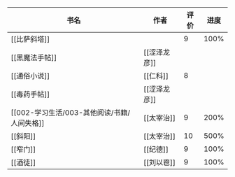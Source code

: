 | 书名        | 作者       | 评价  | 进度   |
| --------- | -------- | --- | ---- |
| [[比萨斜塔]]  |          | 9   | 100% |
| [[黑魔法手帖]] | [[涩泽龙彦]] |     |      |
| [[通俗小说]]  | [[仁科]]   | 8   |      |
| [[毒药手帖]]  | [[涩泽龙彦]] |     |      |
| [[002-学习生活/003-其他阅读/书籍/人间失格]]  | [[太宰治]]  | 9   | 200% |
| [[斜阳]]    | [[太宰治]]  | 10  | 500% |
| [[窄门]]    | [[纪德]]   | 9   | 100% |
| [[酒徒]]    | [[刘以鬯]]  | 9   | 100% |
